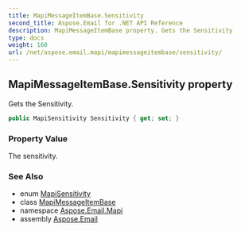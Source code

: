 ```yaml
---
title: MapiMessageItemBase.Sensitivity
second_title: Aspose.Email for .NET API Reference
description: MapiMessageItemBase property. Gets the Sensitivity
type: docs
weight: 160
url: /net/aspose.email.mapi/mapimessageitembase/sensitivity/
---
```

## MapiMessageItemBase.Sensitivity property

Gets the Sensitivity.

```csharp
public MapiSensitivity Sensitivity { get; set; }
```

### Property Value

The sensitivity.

### See Also

* enum [MapiSensitivity](../../../aspose.email.storage.pst/mapisensitivity/)
* class [MapiMessageItemBase](../)
* namespace [Aspose.Email.Mapi](../../mapimessageitembase/)
* assembly [Aspose.Email](../../../)


